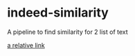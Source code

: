 # indeed-similarity
A pipeline to find similarity for 2 list of text

[a relative link](examples/similarit.ipynb)
